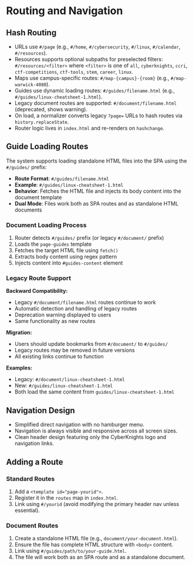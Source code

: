 # Routing and Navigation

## Hash Routing

- URLs use `#/page` (e.g., `#/home`, `#/cybersecurity`, `#/linux`, `#/calendar`, `#/resources`).
- Resources supports optional subpaths for preselected filters: `#/resources/<filter>` where `<filter>` is one of `all`, `cyberknights`, `ccri`, `ctf-competitions`, `ctf-tools`, `stem`, `career`, `linux`.
- Maps use campus-specific routes: `#/map-{campus}-{room}` (e.g., `#/map-warwick-4080`).
- Guides use dynamic loading routes: `#/guides/filename.html` (e.g., `#/guides/linux-cheatsheet-1.html`).
- Legacy document routes are supported: `#/document/filename.html` (deprecated, shows warning).
- On load, a normalizer converts legacy `?page=` URLs to hash routes via `history.replaceState`.
- Router logic lives in `index.html` and re-renders on `hashchange`.

## Guide Loading Routes

The system supports loading standalone HTML files into the SPA using the `#/guides/` prefix:

- **Route Format**: `#/guides/filename.html`
- **Example**: `#/guides/linux-cheatsheet-1.html`
- **Behavior**: Fetches the HTML file and injects its body content into the document template
- **Dual Mode**: Files work both as SPA routes and as standalone HTML documents

### Document Loading Process

1. Router detects `#/guides/` prefix (or legacy `#/document/` prefix)
2. Loads the `page-guides` template
3. Fetches the target HTML file using `fetch()`
4. Extracts body content using regex pattern
5. Injects content into `#guides-content` element

### Legacy Route Support

**Backward Compatibility:**
- Legacy `#/document/filename.html` routes continue to work
- Automatic detection and handling of legacy routes
- Deprecation warning displayed to users
- Same functionality as new routes

**Migration:**
- Users should update bookmarks from `#/document/` to `#/guides/`
- Legacy routes may be removed in future versions
- All existing links continue to function

**Examples:**
- Legacy: `#/document/linux-cheatsheet-1.html`
- New: `#/guides/linux-cheatsheet-1.html`
- Both load the same content from `guides/linux-cheatsheet-1.html`

## Navigation Design

- Simplified direct navigation with no hamburger menu.
- Navigation is always visible and responsive across all screen sizes.
- Clean header design featuring only the CyberKnights logo and navigation links.

## Adding a Route

### Standard Routes

1. Add a `<template id="page-yourid">`.
2. Register it in the `routes` map in `index.html`.
3. Link using `#/yourid` (avoid modifying the primary header nav unless essential).

### Document Routes

1. Create a standalone HTML file (e.g., `document/your-document.html`).
2. Ensure the file has complete HTML structure with `<body>` content.
3. Link using `#/guides/path/to/your-guide.html`.
4. The file will work both as an SPA route and as a standalone document.
